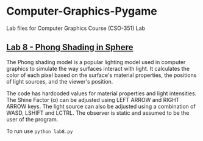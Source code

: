 # Computer-Graphics-Pygame
Lab files for Computer Graphics Course (CSO-351) Lab

## [Lab 8 - Phong Shading in Sphere](lab8.py)
The Phong shading model is a popular lighting model used in computer graphics to simulate the way surfaces interact with light. It calculates the color of each pixel based on the surface's material properties, the positions of light sources, and the viewer's position.

The code has hardcoded values for material properties and light intensities. The Shine Factor (α) can be adjusted using LEFT ARROW and RIGHT ARROW keys. The light source can also be adjusted using a combination of WASD, LSHIFT and LCTRL. The observer is static and assumed to be the user of the program.

To run use `python lab8.py`

